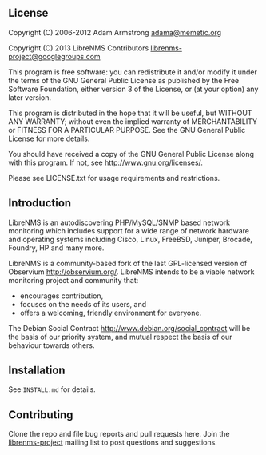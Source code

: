 License
-------

Copyright (C) 2006-2012 Adam Armstrong <adama@memetic.org>


Copyright (C) 2013 LibreNMS Contributors <librenms-project@googlegroups.com>

 This program is free software: you can redistribute it and/or modify
 it under the terms of the GNU General Public License as published by
 the Free Software Foundation, either version 3 of the License, or
 (at your option) any later version.

 This program is distributed in the hope that it will be useful,
 but WITHOUT ANY WARRANTY; without even the implied warranty of
 MERCHANTABILITY or FITNESS FOR A PARTICULAR PURPOSE.  See the
 GNU General Public License for more details.

 You should have received a copy of the GNU General Public License
 along with this program.  If not, see <http://www.gnu.org/licenses/>.

Please see LICENSE.txt for usage requirements and restrictions.


Introduction
------------

LibreNMS is an autodiscovering PHP/MySQL/SNMP based network monitoring
which includes support for a wide range of network hardware and operating
systems including Cisco, Linux, FreeBSD, Juniper, Brocade, Foundry, HP and
many more.

LibreNMS is a community-based fork of the last GPL-licensed version of
Observium <http://observium.org/>.  LibreNMS intends to be a viable network
monitoring project and community that:
- encourages contribution,
- focuses on the needs of its users, and
- offers a welcoming, friendly environment for everyone.

The Debian Social Contract <http://www.debian.org/social_contract> will be
the basis of our priority system, and mutual respect the basis of our
behaviour towards others.


Installation
------------

See `INSTALL.md` for details.

Contributing
------------

Clone the repo and file bug reports and pull requests here.
Join the [librenms-project][1] mailing list to post questions and suggestions.

[1]: https://groups.google.com/forum/#!forum/librenms-project "LibreNMS"

